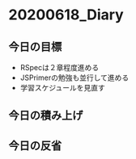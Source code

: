 # 20200618_Diary

## 今日の目標

- RSpecは２章程度進める
- JSPrimerの勉強も並行して進める
- 学習スケジュールを見直す

## 今日の積み上げ

## 今日の反省
